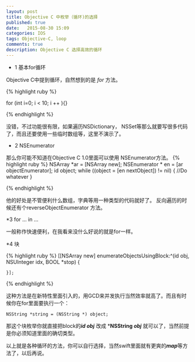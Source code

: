 ```yaml
---
layout: post
title: Objective C 中枚举（循环)的选择
published: true
date:   2015-08-30 15:09
categories: IOS
tags: Objective-C, loop
comments: true
description: Objective C 选择高效的循环
---
```


* 1 基本for循环

Objective C中提到循环，自然想到的是 *for* 方法。

{% highlight ruby %}

for (int i=0; i < 10; i ++ ){}

{% endhighlight %}

没错，不过功能很有限，如果遍历NSDictionary， NSSet等那么就要写很多代码了，而且还要使用一些临时数组等，这里不演示了。

* 2 NSEnumerator

那么你可能不知道在Objective C 1.0里面可以使用 NSEnumerator方法。
{% highlight ruby %}
NSArray *ar = [NSArray new];
    NSEnumerator * en = [ar objectEnumerator];
    id object;
    while ((object = [en nextObject]) != nil) {
        //Do whatever
    }
    
{% endhighlight %}

他的好处是不管便利什么数组，字典等用一种类型的代码就好了。
反向遍历的时候还有个reverseObjectEnumerator 方法。

*3 for ... in ...

一般称作快速便利，在我看来没什么好说的就是for一样。

*4 块

{% highlight ruby %}
[[NSArray new] enumerateObjectsUsingBlock:^(id obj, NSUInteger idx, BOOL *stop) {
        
    }];
{% endhighlight %}

这种方法是在新特性里面引入的，用GCD来并发执行当然效率就高了。而且有时候你在for里面要执行一个：

```
NSString *string = (NSString *) object;
```
那这个块枚举你就直接把block的***id obj*** 改成 ***NSString *obj*** 就可以了，当然前提是你必须知道里面的确切类型。

以上就是各种循环的方法，你可以自行选择，当然swift里面就有更爽的***map***等方法了，以后再说。






